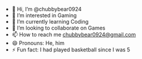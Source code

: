 - 👋 Hi, I’m @chubbybear0924
- 👀 I’m interested in Gaming
- 🌱 I’m currently learning Coding
- 💞️ I’m looking to collaborate on Games
- 📫 How to reach me chubbybear0924@gmail.com
- 😄 Pronouns: He, him
- ⚡ Fun fact: I had played basketball since I was 5

<!---
chubbybear0924/chubbybear0924 is a ✨ special ✨ repository because its `README.md` (this file) appears on your GitHub profile.
You can click the Preview link to take a look at your changes.
--->
